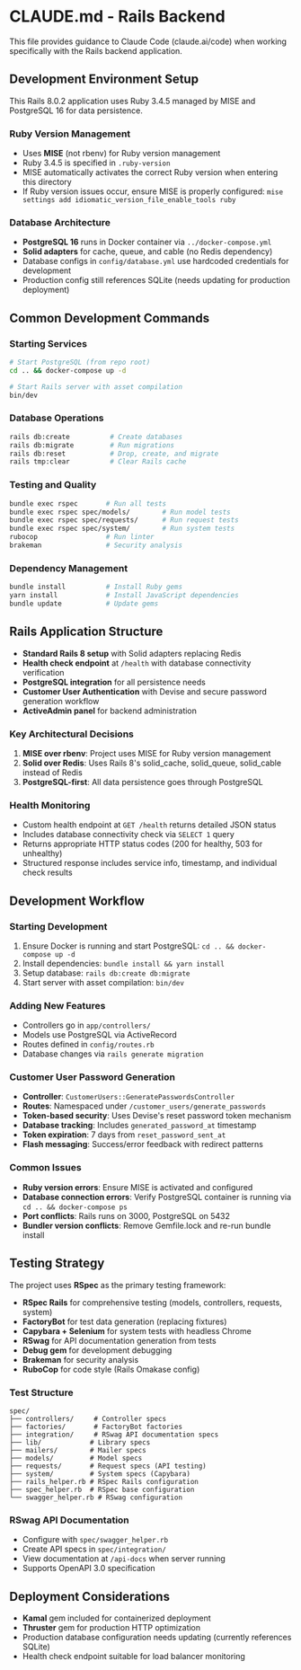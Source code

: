 # CLAUDE.md - Rails Backend

This file provides guidance to Claude Code (claude.ai/code) when working specifically with the Rails backend application.

## Development Environment Setup

This Rails 8.0.2 application uses Ruby 3.4.5 managed by MISE and PostgreSQL 16 for data persistence.

### Ruby Version Management
- Uses **MISE** (not rbenv) for Ruby version management
- Ruby 3.4.5 is specified in `.ruby-version` 
- MISE automatically activates the correct Ruby version when entering this directory
- If Ruby version issues occur, ensure MISE is properly configured: `mise settings add idiomatic_version_file_enable_tools ruby`

### Database Architecture
- **PostgreSQL 16** runs in Docker container via `../docker-compose.yml`
- **Solid adapters** for cache, queue, and cable (no Redis dependency)
- Database configs in `config/database.yml` use hardcoded credentials for development
- Production config still references SQLite (needs updating for production deployment)

## Common Development Commands

### Starting Services
```bash
# Start PostgreSQL (from repo root)
cd .. && docker-compose up -d

# Start Rails server with asset compilation
bin/dev
```

### Database Operations
```bash
rails db:create          # Create databases
rails db:migrate         # Run migrations
rails db:reset           # Drop, create, and migrate
rails tmp:clear          # Clear Rails cache
```

### Testing and Quality
```bash
bundle exec rspec       # Run all tests
bundle exec rspec spec/models/        # Run model tests
bundle exec rspec spec/requests/      # Run request tests  
bundle exec rspec spec/system/        # Run system tests
rubocop                 # Run linter
brakeman                # Security analysis
```

### Dependency Management
```bash
bundle install          # Install Ruby gems
yarn install            # Install JavaScript dependencies
bundle update           # Update gems
```

## Rails Application Structure
- **Standard Rails 8 setup** with Solid adapters replacing Redis
- **Health check endpoint** at `/health` with database connectivity verification
- **PostgreSQL integration** for all persistence needs
- **Customer User Authentication** with Devise and secure password generation workflow
- **ActiveAdmin panel** for backend administration

### Key Architectural Decisions
1. **MISE over rbenv**: Project uses MISE for Ruby version management
2. **Solid over Redis**: Uses Rails 8's solid_cache, solid_queue, solid_cable instead of Redis
3. **PostgreSQL-first**: All data persistence goes through PostgreSQL

### Health Monitoring
- Custom health endpoint at `GET /health` returns detailed JSON status
- Includes database connectivity check via `SELECT 1` query
- Returns appropriate HTTP status codes (200 for healthy, 503 for unhealthy)
- Structured response includes service info, timestamp, and individual check results

## Development Workflow

### Starting Development
1. Ensure Docker is running and start PostgreSQL: `cd .. && docker-compose up -d`
2. Install dependencies: `bundle install && yarn install`
3. Setup database: `rails db:create db:migrate`
4. Start server with asset compilation: `bin/dev`

### Adding New Features
- Controllers go in `app/controllers/`
- Models use PostgreSQL via ActiveRecord
- Routes defined in `config/routes.rb`
- Database changes via `rails generate migration`

### Customer User Password Generation
- **Controller**: `CustomerUsers::GeneratePasswordsController`
- **Routes**: Namespaced under `/customer_users/generate_passwords`
- **Token-based security**: Uses Devise's reset password token mechanism
- **Database tracking**: Includes `generated_password_at` timestamp
- **Token expiration**: 7 days from `reset_password_sent_at`
- **Flash messaging**: Success/error feedback with redirect patterns

### Common Issues
- **Ruby version errors**: Ensure MISE is activated and configured
- **Database connection errors**: Verify PostgreSQL container is running via `cd .. && docker-compose ps`
- **Port conflicts**: Rails runs on 3000, PostgreSQL on 5432
- **Bundler version conflicts**: Remove Gemfile.lock and re-run bundle install

## Testing Strategy

The project uses **RSpec** as the primary testing framework:
- **RSpec Rails** for comprehensive testing (models, controllers, requests, system)
- **FactoryBot** for test data generation (replacing fixtures)
- **Capybara + Selenium** for system tests with headless Chrome
- **RSwag** for API documentation generation from tests
- **Debug gem** for development debugging
- **Brakeman** for security analysis
- **RuboCop** for code style (Rails Omakase config)

### Test Structure
```
spec/
├── controllers/     # Controller specs
├── factories/       # FactoryBot factories
├── integration/     # RSwag API documentation specs
├── lib/            # Library specs
├── mailers/        # Mailer specs
├── models/         # Model specs
├── requests/       # Request specs (API testing)
├── system/         # System specs (Capybara)
├── rails_helper.rb # RSpec Rails configuration
├── spec_helper.rb  # RSpec base configuration
└── swagger_helper.rb # RSwag configuration
```

### RSwag API Documentation
- Configure with `spec/swagger_helper.rb`
- Create API specs in `spec/integration/` 
- View documentation at `/api-docs` when server running
- Supports OpenAPI 3.0 specification

## Deployment Considerations

- **Kamal** gem included for containerized deployment
- **Thruster** gem for production HTTP optimization
- Production database configuration needs updating (currently references SQLite)
- Health check endpoint suitable for load balancer monitoring

